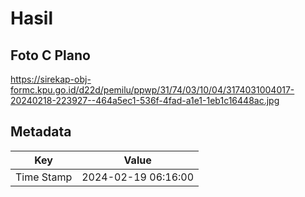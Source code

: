 # Hasil

## Foto C Plano

https://sirekap-obj-formc.kpu.go.id/d22d/pemilu/ppwp/31/74/03/10/04/3174031004017-20240218-223927--464a5ec1-536f-4fad-a1e1-1eb1c16448ac.jpg


## Metadata

| Key        | Value               |
| ---------- | ------------------- |
| Time Stamp | 2024-02-19 06:16:00 |



